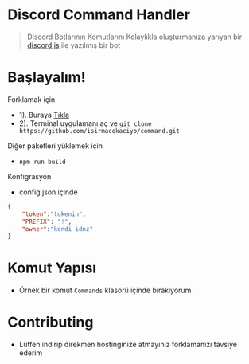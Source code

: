 # Discord Command Handler
> Discord Botlarının Komutlarını Kolaylıkla oluşturmanıza yarıyan bir [discord.js](https://npmjs.com/package/discord.js) ile yazılmış bir bot

# Başlayalım!
Forklamak için
- 1). Buraya [Tıkla](https://github.com/Alewua/command)
- 2). Terminal uygulamanı aç ve `git clone https://github.com/isirmacokaciyo/command.git`

Diğer paketleri yüklemek için
- `npm run build`

Konfigrasyon
- config.json içinde
```json
{
    "token":"tokenin",
    "PREFIX": "!",
    "owner":"kendi idnz"
}
```

# Komut Yapısı
- Örnek bir komut `Commands` klasörü içinde bırakıyorum

# Contributing
- Lütfen indirip direkmen hostinginize atmayınız forklamanızı tavsiye ederim
